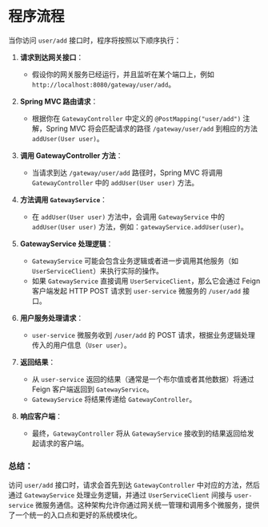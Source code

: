 # 程序流程

当你访问 `user/add` 接口时，程序将按照以下顺序执行：

1. **请求到达网关接口**：
   - 假设你的网关服务已经运行，并且监听在某个端口上，例如 `http://localhost:8080/gateway/user/add`。

2. **Spring MVC 路由请求**：
   - 根据你在 `GatewayController` 中定义的 `@PostMapping("user/add")` 注解，Spring MVC 将会匹配请求的路径 `/gateway/user/add` 到相应的方法 `addUser(User user)`。

3. **调用 GatewayController 方法**：
   - 当请求到达 `/gateway/user/add` 路径时，Spring MVC 将调用 `GatewayController` 中的 `addUser(User user)` 方法。

4. **方法调用 `GatewayService`**：
   - 在 `addUser(User user)` 方法中，会调用 `GatewayService` 中的 `addUser(User user)` 方法，例如：`gatewayService.addUser(user)`。

5. **GatewayService 处理逻辑**：
   - `GatewayService` 可能会包含业务逻辑或者进一步调用其他服务（如 `UserServiceClient`）来执行实际的操作。
   - 如果 `GatewayService` 直接调用 `UserServiceClient`，那么它会通过 Feign 客户端发起 HTTP POST 请求到 `user-service` 微服务的 `/user/add` 接口。

6. **用户服务处理请求**：
   - `user-service` 微服务收到 `/user/add` 的 POST 请求，根据业务逻辑处理传入的用户信息（`User user`）。

7. **返回结果**：
   - 从 `user-service` 返回的结果（通常是一个布尔值或者其他数据）将通过 Feign 客户端返回到 `GatewayService`。
   - `GatewayService` 将结果传递给 `GatewayController`。

8. **响应客户端**：
   - 最终，`GatewayController` 将从 `GatewayService` 接收到的结果返回给发起请求的客户端。

### 总结：
访问 `user/add` 接口时，请求会首先到达 `GatewayController` 中对应的方法，然后通过 `GatewayService` 处理业务逻辑，并通过 `UserServiceClient` 间接与 `user-service` 微服务通信。这种架构允许你通过网关统一管理和调用多个微服务，提供了一个统一的入口点和更好的系统模块化。